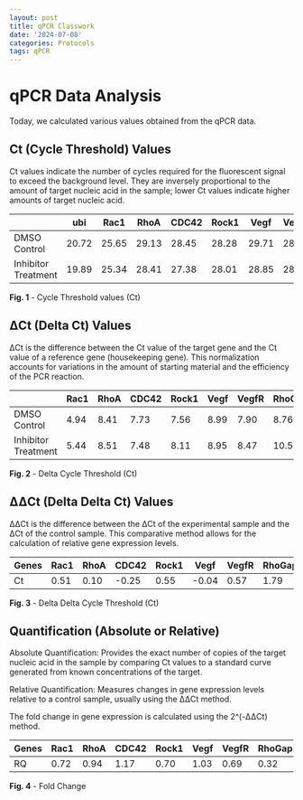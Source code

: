 ```yaml
---
layout: post
title: qPCR Classwork
date: '2024-07-08'
categories: Protocols
tags: qPCR
---
```


# qPCR Data Analysis

Today, we calculated various values obtained from the qPCR data.

## Ct (Cycle Threshold) Values
Ct values indicate the number of cycles required for the fluorescent signal to exceed the background level. They are inversely proportional to the amount of target nucleic acid in the sample; lower Ct values indicate higher amounts of target nucleic acid.

|                      | ubi   | Rac1  | RhoA  | CDC42 | Rock1 | Vegf  | VegfR | RhoGap24l/2 |
| -------------------- | ----- | ----- | ----- | ----- | ----- | ----- | ----- | ----------- |
| DMSO Control         | 20.72 | 25.65 | 29.13 | 28.45 | 28.28 | 29.71 | 28.61 | 29.48       |
| Inhibitor Treatment  | 19.89 | 25.34 | 28.41 | 27.38 | 28.01 | 28.85 | 28.36 | 30.45       |

**Fig. 1** - Cycle Threshold values (Ct)

## ΔCt (Delta Ct) Values
ΔCt is the difference between the Ct value of the target gene and the Ct value of a reference gene (housekeeping gene). This normalization accounts for variations in the amount of starting material and the efficiency of the PCR reaction.

|                      | Rac1 | RhoA | CDC42 | Rock1 | Vegf | VegfR | RhoGap24l/2 |
| -------------------- | ---- | ---- | ----- | ----- | ---- | ----- | ----------- |
| DMSO Control         | 4.94 | 8.41 | 7.73  | 7.56  | 8.99 | 7.90  | 8.76        |
| Inhibitor Treatment  | 5.44 | 8.51 | 7.48  | 8.11  | 8.95 | 8.47  | 10.56       |

**Fig. 2** - Delta Cycle Threshold (Ct)

## ΔΔCt (Delta Delta Ct) Values
ΔΔCt is the difference between the ΔCt of the experimental sample and the ΔCt of the control sample. This comparative method allows for the calculation of relative gene expression levels.

| Genes | Rac1 | RhoA | CDC42  | Rock1 | Vegf   | VegfR | RhoGap24l/2 |
| ----- | ---- | ---- | ------ | ----- | ------ | ----- | ----------- |
| Ct    | 0.51 | 0.10 | -0.25  | 0.55  | -0.04  | 0.57  | 1.79        |

**Fig. 3** - Delta Delta Cycle Threshold (Ct)

## Quantification (Absolute or Relative)
Absolute Quantification: Provides the exact number of copies of the target nucleic acid in the sample by comparing Ct values to a standard curve generated from known concentrations of the target.

Relative Quantification: Measures changes in gene expression levels relative to a control sample, usually using the ΔΔCt method.

The fold change in gene expression is calculated using the 2^(-ΔΔCt) method.

| Genes | Rac1 | RhoA | CDC42 | Rock1 | Vegf | VegfR | RhoGap24l/2 |
| ----- | ---- | ---- | ----- | ----- | ---- | ----- | ----------- |
| RQ    | 0.72 | 0.94 | 1.17  | 0.70  | 1.03 | 0.69  | 0.32        |

**Fig. 4** - Fold Change
